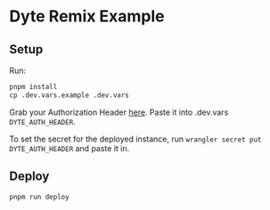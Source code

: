 # Dyte Remix Example

## Setup

Run:

```sh
pnpm install
cp .dev.vars.example .dev.vars
```

Grab your Authorization Header [here](https://dev.dyte.io/apikeys). Paste it into .dev.vars `DYTE_AUTH_HEADER`.

To set the secret for the deployed instance, run `wrangler secret put DYTE_AUTH_HEADER` and paste it in.

## Deploy

`pnpm run deploy`
